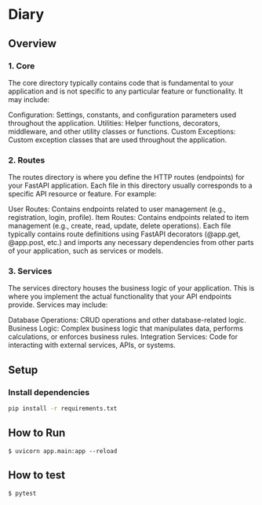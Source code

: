 # Diary

## Overview

### 1. Core
The core directory typically contains code that is fundamental to your application and is not specific to any particular feature or functionality. It may include:

Configuration: Settings, constants, and configuration parameters used throughout the application.
Utilities: Helper functions, decorators, middleware, and other utility classes or functions.
Custom Exceptions: Custom exception classes that are used throughout the application.
### 2. Routes
The routes directory is where you define the HTTP routes (endpoints) for your FastAPI application. Each file in this directory usually corresponds to a specific API resource or feature. For example:

User Routes: Contains endpoints related to user management (e.g., registration, login, profile).
Item Routes: Contains endpoints related to item management (e.g., create, read, update, delete operations).
Each file typically contains route definitions using FastAPI decorators (@app.get, @app.post, etc.) and imports any necessary dependencies from other parts of your application, such as services or models.

### 3. Services
The services directory houses the business logic of your application. This is where you implement the actual functionality that your API endpoints provide. Services may include:

Database Operations: CRUD operations and other database-related logic.
Business Logic: Complex business logic that manipulates data, performs calculations, or enforces business rules.
Integration Services: Code for interacting with external services, APIs, or systems.


## Setup

### Install dependencies
```bash
pip install -r requirements.txt
```

## How to Run
```
$ uvicorn app.main:app --reload
```

## How to test 
```
$ pytest
```